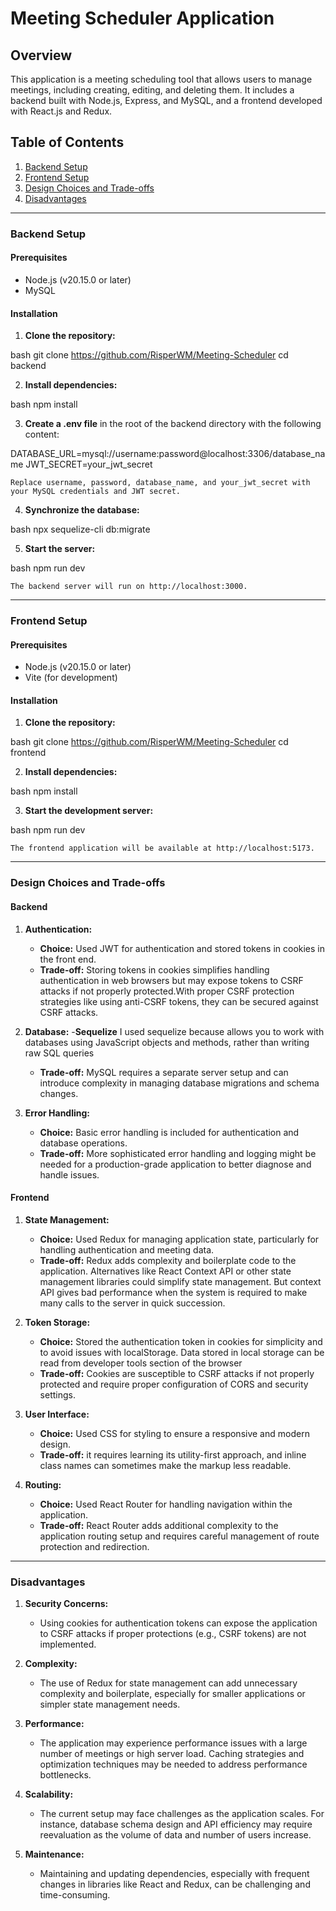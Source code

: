 # Meeting Scheduler Application

## Overview

This application is a meeting scheduling tool that allows users to manage meetings, including creating, editing, and deleting them. It includes a backend built with Node.js, Express, and MySQL, and a frontend developed with React.js and Redux.

## Table of Contents

1. [Backend Setup](#backend-setup)
2. [Frontend Setup](#frontend-setup)
3. [Design Choices and Trade-offs](#design-choices-and-trade-offs)
4. [Disadvantages](#disadvantages)

---

### Backend Setup

#### Prerequisites

- Node.js (v20.15.0 or later)
- MySQL

#### Installation

1. **Clone the repository:**

    
bash
    git clone <https://github.com/RisperWM/Meeting-Scheduler>
    cd backend


2. **Install dependencies:**

    
bash
    npm install


3. **Create a .env file** in the root of the backend directory with the following content:

    
DATABASE_URL=mysql://username:password@localhost:3306/database_name
    JWT_SECRET=your_jwt_secret


    Replace username, password, database_name, and your_jwt_secret with your MySQL credentials and JWT secret.

4. **Synchronize the database:**

    
bash
    npx sequelize-cli db:migrate


5. **Start the server:**

    
bash
    npm run dev


    The backend server will run on http://localhost:3000.

---

### Frontend Setup

#### Prerequisites

- Node.js (v20.15.0 or later)
- Vite (for development)

#### Installation

1. **Clone the repository:**

    
bash
    git clone <https://github.com/RisperWM/Meeting-Scheduler>
    cd frontend


2. **Install dependencies:**

    
bash
    npm install


3. **Start the development server:**

    
bash
    npm run dev


    The frontend application will be available at http://localhost:5173.

---

### Design Choices and Trade-offs

#### Backend

1. **Authentication:**
   - **Choice:** Used JWT for authentication and stored tokens in cookies in the front end.
   - **Trade-off:** Storing tokens in cookies simplifies handling authentication in web browsers but may expose tokens to CSRF attacks if not properly protected.With proper CSRF protection strategies like using anti-CSRF tokens, they can be secured against CSRF attacks.

2. **Database:**
-**Sequelize** I used sequelize because allows you to work with databases using JavaScript objects and methods, rather than writing raw SQL queries
   - **Trade-off:** MySQL requires a separate server setup and can introduce complexity in managing database migrations and schema changes.

3. **Error Handling:**
   - **Choice:** Basic error handling is included for authentication and database operations.
   - **Trade-off:** More sophisticated error handling and logging might be needed for a production-grade application to better diagnose and handle issues.

#### Frontend

1. **State Management:**
   - **Choice:** Used Redux for managing application state, particularly for handling authentication and meeting data.
   - **Trade-off:** Redux adds complexity and boilerplate code to the application. Alternatives like React Context API or other state management libraries could simplify state management. But context API gives bad performance when the system is required to make many calls to the server in quick succession.

2. **Token Storage:**
   - **Choice:** Stored the authentication token in cookies for simplicity and to avoid issues with localStorage. Data stored in local storage can be read from developer tools section of the browser
   - **Trade-off:** Cookies are susceptible to CSRF attacks if not properly protected and require proper configuration of CORS and security settings.

3. **User Interface:**
   - **Choice:** Used CSS for styling to ensure a responsive and modern design.
   - **Trade-off:** it requires learning its utility-first approach, and inline class names can sometimes make the markup less readable.

4. **Routing:**
   - **Choice:** Used React Router for handling navigation within the application.
   - **Trade-off:** React Router adds additional complexity to the application routing setup and requires careful management of route protection and redirection.

---

### Disadvantages

1. **Security Concerns:**
   - Using cookies for authentication tokens can expose the application to CSRF attacks if proper protections (e.g., CSRF tokens) are not implemented.

2. **Complexity:**
   - The use of Redux for state management can add unnecessary complexity and boilerplate, especially for smaller applications or simpler state management needs.

3. **Performance:**
   - The application may experience performance issues with a large number of meetings or high server load. Caching strategies and optimization techniques may be needed to address performance bottlenecks.

4. **Scalability:**
   - The current setup may face challenges as the application scales. For instance, database schema design and API efficiency may require reevaluation as the volume of data and number of users increase.

5. **Maintenance:**
   - Maintaining and updating dependencies, especially with frequent changes in libraries like React and Redux, can be challenging and time-consuming.
